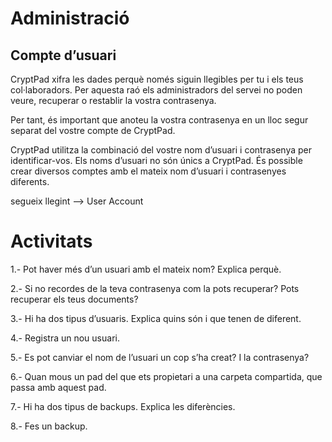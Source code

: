 # Administració

## Compte d’usuari

CryptPad xifra les dades perquè només siguin llegibles per tu i els teus col·laboradors. Per aquesta raó els administradors del servei no poden veure, recuperar o restablir la vostra contrasenya.

Per tant, és important que anoteu la vostra contrasenya en un lloc segur separat del vostre compte de CryptPad.

CryptPad utilitza la combinació del vostre nom d’usuari i contrasenya per identificar-vos. Els noms d’usuari no són únics a CryptPad. És possible crear diversos comptes amb el mateix nom d’usuari i contrasenyes diferents.

segueix llegint ⟶ User Account

# Activitats

1.- Pot haver més d’un usuari amb el mateix nom? Explica perquè.

2.- Si no recordes de la teva contrasenya com la pots recuperar? Pots recuperar els teus documents?

3.- Hi ha dos tipus d’usuaris. Explica quins són i que tenen de diferent.

4.- Registra un nou usuari.

5.- Es pot canviar el nom de l’usuari un cop s’ha creat? I la contrasenya?

6.- Quan mous un pad del que ets propietari a una carpeta compartida, que passa amb aquest pad.

7.- Hi ha dos tipus de backups. Explica les diferències.

8.- Fes un backup.
